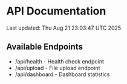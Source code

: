 # API Documentation

Last updated: Thu Aug 21 23:03:47 UTC 2025

## Available Endpoints
- /api/health - Health check endpoint
- /api/upload - File upload endpoint
- /api/dashboard - Dashboard statistics
